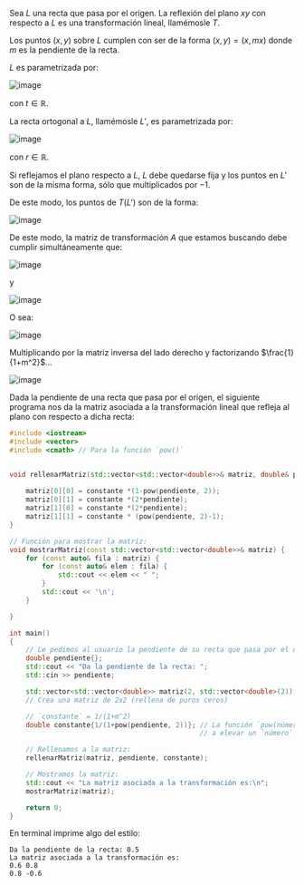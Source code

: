 Sea $L$ una recta que pasa por el origen. La reflexión del plano $xy$ con respecto a $L$ es una transformación lineal, llamémosle $T$.

Los puntos $(x,y)$ sobre $L$ cumplen con ser de la forma $(x,y)=(x,mx)$ donde $m$ es la pendiente de la recta.

$L$ es parametrizada por:

![image](https://github.com/user-attachments/assets/89a86474-b793-4367-a695-8d8e31515bdf)

con $t \in \mathbb{R}$. 

La recta ortogonal a $L$, llamémosle $L'$, es parametrizada por:

![image](https://github.com/user-attachments/assets/c428e7aa-3ef3-4781-b023-73bce80cdc5f)

con $r \in \mathbb{R}$.

Si reflejamos el plano respecto a $L$, $L$ debe quedarse fija y los puntos en $L'$ son de la misma forma, sólo que multiplicados por $-1$.

De este modo, los puntos de $T(L')$ son de la forma:

![image](https://github.com/user-attachments/assets/a10ceb6c-82ca-434e-9424-0f84a3d447aa)

De este modo, la matriz de transformación $A$ que estamos buscando debe cumplir simultáneamente que:

![image](https://github.com/user-attachments/assets/4c33bc09-9b22-4f7a-8104-dc35c2e39a4c)

y

![image](https://github.com/user-attachments/assets/d1332ca8-9cda-4699-b670-6d35d87b1883)

O sea:

![image](https://github.com/user-attachments/assets/7325b5ad-5ef0-44ce-848b-149656f0d465)


Multiplicando por la matriz inversa del lado derecho y factorizando $\frac{1}{1+m^2}$...

![image](https://github.com/user-attachments/assets/aa06688c-1fa7-49c5-98a3-f1024e057cd4)

Dada la pendiente de una recta que pasa por el origen, el siguiente programa nos da la matriz asociada a la transformación lineal que refleja al plano con respecto a dicha recta:
```c++
#include <iostream>
#include <vector>
#include <cmath> // Para la función `pow()`


void rellenarMatriz(std::vector<std::vector<double>>& matriz, double& pendiente, double& constante){
    
    matriz[0][0] = constante *(1-pow(pendiente, 2));
    matriz[0][1] = constante *(2*pendiente);
    matriz[1][0] = constante *(2*pendiente);
    matriz[1][1] = constante * (pow(pendiente, 2)-1);
}

// Función para mostrar la matriz:
void mostrarMatriz(const std::vector<std::vector<double>>& matriz) {
    for (const auto& fila : matriz) {
        for (const auto& elem : fila) {
            std::cout << elem << " ";
        }
        std::cout << '\n';
    }

}

int main()
{
    // Le pedimos al usuario la pendiente de su recta que pasa por el origen:
    double pendiente{};
    std::cout << "Da la pendiente de la recta: ";
    std::cin >> pendiente;

    std::vector<std::vector<double>> matriz(2, std::vector<double>(2)); 
    // Crea una matriz de 2x2 (rellena de puros ceros)

    // `constante` = 1/(1+m^2)
    double constante{1/(1+pow(pendiente, 2))}; // La función `pow(número, potencia)` nos ayuda
                                               // a elevar un `número` a una `potencia`.

    // Rellenamos a la matriz:
    rellenarMatriz(matriz, pendiente, constante);

    // Mostramos la matriz:
    std::cout << "La matriz asociada a la transformación es:\n";
    mostrarMatriz(matriz);    

    return 0;
}
```
En terminal imprime algo del estilo:
```
Da la pendiente de la recta: 0.5
La matriz asociada a la transformación es:
0.6 0.8
0.8 -0.6
```
